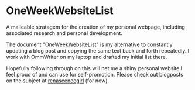 OneWeekWebsiteList
==================

A malleable stratagem for the creation of my personal webpage, including associated research and personal development.

The document "OneWeekWebsiteList" is my alternative to constantly updating a blog post and copying the same text back and forth repeatedly. I work with OmmWriter on my laptop and drafted my initial list there. 

Hopefully following through on this will net me a shiny personal website I feel proud of and can use for self-promotion. Please check out blogposts on the subject at <a href="http://renascencegirl.blogspot.com">renascencegirl</a> (for now). 

